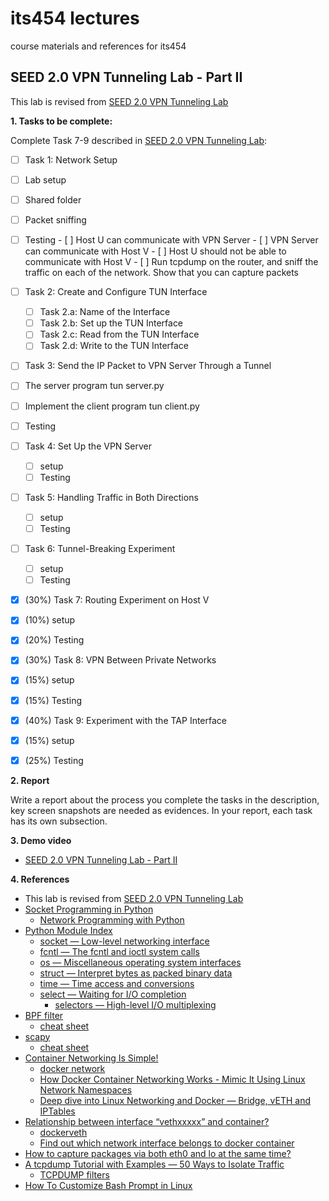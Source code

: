 # its454 lectures

course materials and references for its454

## SEED 2.0 VPN Tunneling Lab - Part II

This lab is revised from [SEED 2.0 VPN Tunneling Lab](https://seedsecuritylabs.org/Labs_20.04/Networking/VPN_Tunnel/)

**1. Tasks to be complete:**

Complete Task 7-9 described in [SEED 2.0 VPN Tunneling Lab](../lab07/refs/VPNTunnel.pdf):

- [ ]  Task 1: Network Setup
  - [ ]  Lab setup
  - [ ]  Shared folder
  - [ ]  Packet sniffing
  - [ ]  Testing
    - [ ] Host U can communicate with VPN Server
    - [ ] VPN Server can communicate with Host V
    - [ ] Host U should not be able to communicate with Host V
    - [ ] Run tcpdump on the router, and sniff the traffic on each of the network. Show that you can capture packets
- [ ] Task 2: Create and Configure TUN Interface
  - [ ]  Task 2.a: Name of the Interface
  - [ ]  Task 2.b: Set up the TUN Interface
  - [ ]  Task 2.c: Read from the TUN Interface
  - [ ]  Task 2.d: Write to the TUN Interface
- [ ]  Task 3: Send the IP Packet to VPN Server Through a Tunnel
  - [ ] The server program tun server.py
  - [ ] Implement the client program tun client.py
  - [ ] Testing
- [ ] Task 4: Set Up the VPN Server
  - [ ]  setup
  - [ ]  Testing
- [ ] Task 5: Handling Traffic in Both Directions
  - [ ]  setup
  - [ ]  Testing
- [ ] Task 6: Tunnel-Breaking Experiment
  - [ ]  setup
  - [ ]  Testing
- [x]  (30%) Task 7: Routing Experiment on Host V
  - [x]  (10%) setup
  - [x]  (20%) Testing
- [x]  (30%) Task 8: VPN Between Private Networks
  - [x]  (15%) setup
  - [x]  (15%) Testing
- [x]   (40%) Task 9: Experiment with the TAP Interface
  - [x]  (15%) setup
  - [x]  (25%) Testing


**2. Report**

Write a report about the process you complete the tasks in the description, key screen snapshots are needed as evidences. In your report, each task has its own subsection.


**3. Demo video**
* [SEED 2.0 VPN Tunneling Lab - Part II](https://youtu.be/xYH-2c6DehI)

**4. References**
* This lab is revised from [SEED 2.0 VPN Tunneling Lab](https://seedsecuritylabs.org/Labs_20.04/Networking/VPN_Tunnel/)
* [Socket Programming in Python](https://realpython.com/python-sockets/)
  * [Network Programming with Python](https://www.studytonight.com/network-programming-in-python/)
* [Python Module Index](https://docs.python.org/3/py-modindex.html)
  * [socket — Low-level networking interface](https://docs.python.org/3/library/socket.html)
  * [fcntl — The fcntl and ioctl system calls](https://docs.python.org/3/library/fcntl.html)
  * [os — Miscellaneous operating system interfaces](https://docs.python.org/3/library/os.html)
  * [struct — Interpret bytes as packed binary data](https://docs.python.org/3/library/struct.html)
  * [time — Time access and conversions](https://docs.python.org/3/library/time.html)
  * [select — Waiting for I/O completion](https://docs.python.org/3/library/select.html)
    * [selectors — High-level I/O multiplexing](https://docs.python.org/3/library/selectors.html)
* [BPF filter](https://www.kernel.org/doc/html/latest/networking/filter.html)
  * [cheat sheet](https://www.gigamon.com/content/dam/resource-library/english/guide---cookbook/gu-bpf-reference-guide-gigamon-insight.pdf)
* [scapy](https://scapy.net/)
  * [cheat sheet](https://wiki.sans.blue/Tools/pdfs/ScapyCheatSheet_v0.2.pdf)
* [Container Networking Is Simple!](https://iximiuz.com/en/posts/container-networking-is-simple/)
  * [docker network](https://docs.docker.com/network/)
  * [How Docker Container Networking Works - Mimic It Using Linux Network Namespaces](https://dev.to/polarbit/how-docker-container-networking-works-mimic-it-using-linux-network-namespaces-9mj)
  * [Deep dive into Linux Networking and Docker — Bridge, vETH and IPTables](https://medium.com/techlog/diving-into-linux-networking-and-docker-bridge-veth-and-iptables-a05eb27b1e72)
* [Relationship between interface “vethxxxxx” and container?](https://forums.docker.com/t/relationship-between-interface-vethxxxxx-and-container/12872/22)
  * [dockerveth](https://github.com/micahculpepper/dockerveth)
  * [Find out which network interface belongs to docker container](https://stackoverflow.com/questions/37860936/find-out-which-network-interface-belongs-to-docker-container)
* [How to capture packages via both eth0 and lo at the same time?](https://stackoverflow.com/questions/41997895/how-to-capture-packages-via-both-eth0-and-lo-at-the-same-time)
* [A tcpdump Tutorial with Examples — 50 Ways to Isolate Traffic](https://danielmiessler.com/study/tcpdump/)
  * [TCPDUMP filters](http://alumni.cs.ucr.edu/~marios/ethereal-tcpdump.pdf)
* [How To Customize Bash Prompt in Linux](https://phoenixnap.com/kb/change-bash-prompt-linux)